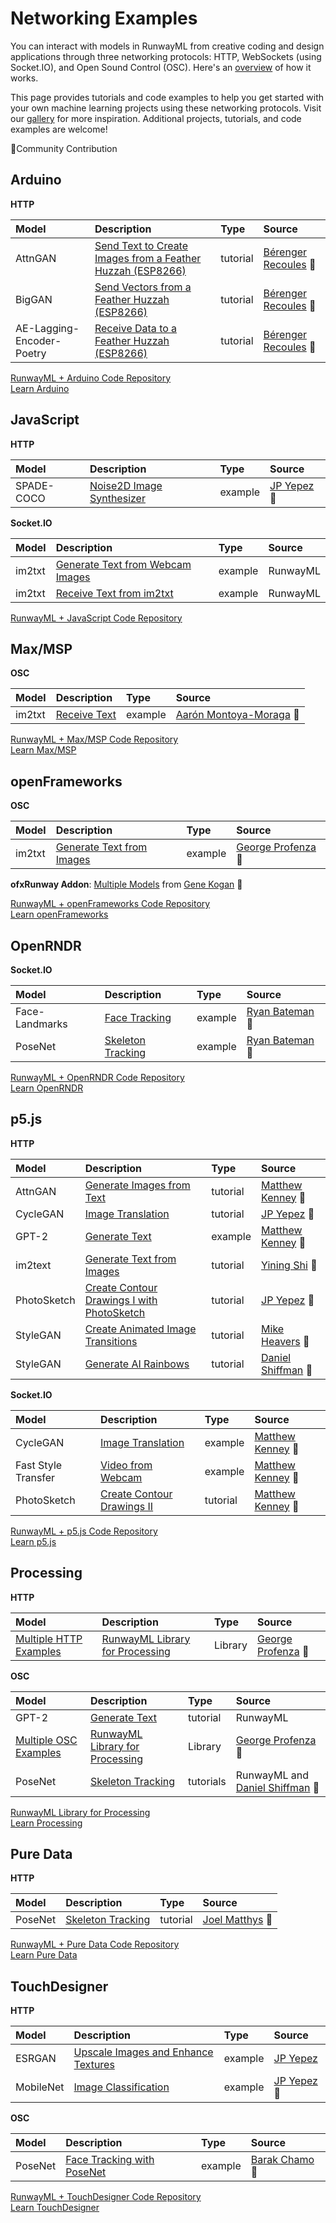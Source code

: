 # Networking Examples

You can interact with models in RunwayML from creative coding and design applications through three networking protocols: HTTP, WebSockets (using Socket.IO), and Open Sound Control (OSC). Here's an [overview](https://learn.runwayml.com/#/how-to/network) of how it works. 

This page provides tutorials and code examples to help you get started with your own machine learning projects using these networking protocols. Visit our [gallery](https://runwayml.com/madewith/) for more inspiration. Additional projects, tutorials, and code examples are welcome!

🎉Community Contribution


## Arduino
**HTTP**

| Model | Description | Type | Source
| :--- | :---| :--- | :--- |
| AttnGAN | [Send Text to Create Images from a Feather Huzzah (ESP8266)](https://github.com/runwayml/arduino/tree/master/Feather_Huzzah/send_text_attnGan) | tutorial | [Bérenger Recoules](http://b2renger.github.io/) 🎉 | 
| BigGAN | [Send Vectors from a Feather Huzzah (ESP8266)](https://github.com/runwayml/arduino/tree/master/Feather_Huzzah/send_vector_BigGan) | tutorial | [Bérenger Recoules](http://b2renger.github.io/) 🎉 | 
| AE-Lagging-Encoder-Poetry |[Receive Data to a Feather Huzzah (ESP8266)](https://github.com/runwayml/arduino/tree/master/Feather_Huzzah/receive_text_vae_lagging_encoder_poetry)  | tutorial | [Bérenger Recoules](http://b2renger.github.io/) 🎉 | 

[RunwayML + Arduino Code Repository](https://github.com/runwayml/arduino)<br>
[Learn Arduino](https://www.arduino.cc/)



## JavaScript
**HTTP**

| Model | Description | Type | Source
| :--- | :---| :--- | :--- |
| SPADE-COCO | [Noise2D Image Synthesizer](https://github.com/runwayml/javascript/tree/master/SPADE-COCO/Noise2DSynth) | example | [JP Yepez](https://www.jpyepez.com) 🎉 | 


**Socket.IO**

| Model | Description | Type | Source
| :--- | :---| :--- | :--- |
| im2txt | [Generate Text from Webcam Images](https://github.com/runwayml/javascript/tree/master/im2txt/sendWebcam) | example | RunwayML | 
| im2txt | [Receive Text from im2txt](https://github.com/runwayml/javascript/tree/master/im2txt/receivesOnly) | example |  RunwayML  | 

[RunwayML + JavaScript Code Repository](https://github.com/runwayml/javascript)


## Max/MSP
**OSC**

| Model | Description | Type | Source
| :--- | :---| :--- | :--- |
| im2txt | [Receive Text](https://github.com/runwayml/maxmsp/tree/master/im2txt/receiveCamera) | example | [Aarón Montoya-Moraga](montoyamoraga.io) 🎉 | 


[RunwayML + Max/MSP Code Repository](https://github.com/runwayml/maxmsp)<br>
[Learn Max/MSP](https://cycling74.com)


## openFrameworks
**OSC**

| Model | Description | Type | Source
| :--- | :---| :--- | :--- |
| im2txt | [Generate Text from Images](https://github.com/runwayml/openFrameworks/tree/master/im2txt) | example | [George Profenza](http://sensori.al/) 🎉 | 
 

**ofxRunway Addon**: [Multiple Models](https://github.com/genekogan/ofxRunway) from [Gene Kogan]() 🎉

[RunwayML + openFrameworks Code Repository](https://github.com/runwayml/openFrameworks)<br>
[Learn openFrameworks](https://openframeworks.cc)



## OpenRNDR
**Socket.IO**

| Model | Description | Type | Source
| :--- | :---| :--- | :--- |
| Face-Landmarks | [Face Tracking](https://github.com/runwayml/OpenRNDR/blob/master/src/main/kotlin/facedetect.kt) | example | [Ryan Bateman](http://boat.horse/) 🎉 | 
| PoseNet | [Skeleton Tracking](https://github.com/runwayml/OpenRNDR/blob/master/src/main/kotlin/posenet.kt) | example |[Ryan Bateman](http://boat.horse/) 🎉  |


[RunwayML + OpenRNDR Code Repository](https://github.com/runwayml/OpenRNDR)<br>
[Learn OpenRNDR](https://openrndr.org)



## p5.js
**HTTP**

| Model | Description | Type | Source
| :--- | :---| :--- | :--- |
| AttnGAN | [Generate Images from Text](tutorials/tutorial_p5_attngan.md) | tutorial |[Matthew Kenney](http://matthewkenney.site/) 🎉  |
| CycleGAN | [Image Translation](tutorials/tutorial_p5_cyclegan.md) | tutorial | [JP Yepez](https://www.jpyepez.com) 🎉 |
| GPT-2 | [Generate Text](https://github.com/runwayml/p5js/tree/master/GPT2) | example | [Matthew Kenney](http://matthewkenney.site/) 🎉 |
| im2text | [Generate Text from Images](https://github.com/runwayml/p5js/tree/master/im2txt) | tutorial | [Yining Shi](https://1023.io) 🎉 |
| PhotoSketch | [Create Contour Drawings I with PhotoSketch](tutorials/tutorial_photosketch.md) | tutorial  |  [JP Yepez](https://www.jpyepez.com) 🎉 |
| StyleGAN | [Create Animated Image Transitions](https://heartbeat.fritz.ai/animated-stylegan-image-transitions-with-runwayml-57a2e20db80f) |  tutorial | [Mike Heavers](https://mikeheavers.com/) 🎉  |
| StyleGAN | [Generate AI Rainbows](tutorials/tutorial_stylegan.md) | tutorial  |  [Daniel Shiffman](https://www.youtube.com/channel/UCvjgXvBlbQiydffZU7m1_aw) 🎉 |


**Socket.IO**

| Model | Description | Type | Source
| :--- | :---| :--- | :--- |
| CycleGAN  | [Image Translation](https://github.com/runwayml/p5js/tree/master/CycleGAN/CycleGAN_Websockets) | example | [Matthew Kenney](http://matthewkenney.site/) 🎉 |
| Fast Style Transfer | [Video from Webcam](https://github.com/runwayml/p5js/tree/master/FastStyleTransfer) | example | [Matthew Kenney](http://matthewkenney.site/) 🎉 | 
| PhotoSketch | [Create Contour Drawings II](tutorials/tutorial_p5_photosketch.md) | tutorial | [Matthew Kenney](http://matthewkenney.site/) 🎉 | 


[RunwayML + p5.js Code Repository](https://github.com/runwayml/p5js/blob/master/README.md)<br>
[Learn p5.js](https://p5js.org/)



## Processing
**HTTP**

| Model | Description | Type | Source
| :--- | :---| :--- | :--- |
| [Multiple HTTP Examples](https://github.com/runwayml/processing-library/tree/master/examples/HTTP) | [RunwayML Library for Processing](https://github.com/runwayml/processing-library) | Library  | [George Profenza](http://sensori.al/) 🎉 |
 

**OSC**

| Model | Description | Type | Source
| :--- | :---| :--- | :--- |
| GPT-2 | [Generate Text](tutorials/tutorial_processing_gpt2.md) | tutorial | RunwayML | 
| [Multiple OSC Examples](https://github.com/runwayml/processing-library/tree/master/examples/OSC) | [RunwayML Library for Processing](https://github.com/runwayml/processing-library) | Library | [George Profenza](http://sensori.al/) 🎉 | 
| PoseNet | [Skeleton Tracking](tutorials/tutorial_posenet.md) | tutorials | RunwayML and [Daniel Shiffman](https://www.youtube.com/channel/UCvjgXvBlbQiydffZU7m1_aw) 🎉 | 


[RunwayML Library for Processing](https://github.com/runwayml/processing-library)<br>
[Learn Processing](https://processing.org/)


## Pure Data
**HTTP**

| Model | Description | Type | Source
| :--- | :---| :--- | :--- |
| PoseNet | [Skeleton Tracking](https://github.com/runwayml/puredata/tree/master/posenet) | tutorial | [Joel Matthys](http://joel.matthysmusic.com) 🎉 | 

[RunwayML + Pure Data Code Repository](https://github.com/runwayml/puredata)<br>
[Learn Pure Data](https://puredata.info)



## TouchDesigner
**HTTP**

| Model | Description | Type | Source
| :--- | :---| :--- | :--- |
| ESRGAN | [Upscale Images and Enhance Textures](https://github.com/runwayml/touchDesigner/tree/master/ESRGAN/EnhanceTextures) | example | [JP Yepez](https://www.jpyepez.com) | 
| MobileNet | [Image Classification](https://github.com/runwayml/touchDesigner/tree/master/MobileNet/TDClassifier) | example | [JP Yepez](https://www.jpyepez.com) 🎉 | 


**OSC**

| Model | Description | Type | Source
| :--- | :---| :--- | :--- |
| PoseNet | [Face Tracking with PoseNet](https://github.com/BarakChamo/TD_PoseNet) | example | [Barak Chamo](https://barakchamo.com/) 🎉| 

[RunwayML + TouchDesigner Code Repository](https://github.com/runwayml/touchDesigner)<br>
[Learn TouchDesigner](https://derivative.ca)
